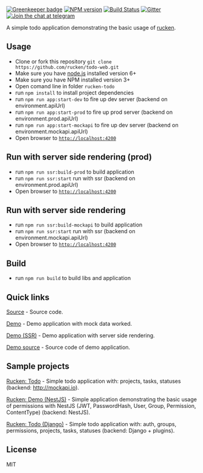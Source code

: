 [![Greenkeeper badge](https://badges.greenkeeper.io/rucken/todo-web.svg)](https://greenkeeper.io/)
[![NPM version][npm-image]][npm-url]
[![Build Status][travis-image]][travis-url]
[![Gitter][gitter-image]][gitter-url]
[![Join the chat at telegram][telegram-image]][telegram-url]


A simple todo application demonstrating the basic usage of [rucken](https://github.com/rucken).


## Usage
- Clone or fork this repository `git clone https://github.com/rucken/todo-web.git`
- Make sure you have [node.js](https://nodejs.org/) installed version 6+
- Make sure you have NPM installed version 3+
- Open comand line in folder `rucken-todo`
- run `npm install` to install project dependencies
- run `npm run app:start-dev` to fire up dev server (backend on environment.apiUrl)
- run `npm run app:start-prod` to fire up prod server (backend on environment.prod.apiUrl)
- run `npm run app:start-mockapi` to fire up dev server (backend on environment.mockapi.apiUrl)
- Open browser to [`http://localhost:4200`](http://localhost:4200)

## Run with server side rendering (prod)
- run `npm run ssr:build-prod` to build application
- run `npm run ssr:start` run with ssr (backend on environment.prod.apiUrl)
- Open browser to [`http://localhost:4200`](http://localhost:4200)

## Run with server side rendering
- run `npm run ssr:build-mockapi` to build application
- run `npm run ssr:start` run with ssr (backend on environment.mockapi.apiUrl)
- Open browser to [`http://localhost:4200`](http://localhost:4200)

## Build
- run `npm run build` to build libs and application

## Quick links

[Source](https://github.com/rucken/todo-web) - Source code.

[Demo](https://rucken.github.io/todo-web) - Demo application with mock data worked.

[Demo (SSR)](https://rucken-todo.herokuapp.com) - Demo application with server side rendering.

[Demo source](https://github.com/rucken/core/tree/master/apps/demo) - Source code of demo application.

## Sample projects

[Rucken: Todo](https://github.com/rucken/todo-web) - Simple todo application with: projects, tasks, statuses (backend: http://mockapi.io).

[Rucken: Demo (NestJS)](https://github.com/rucken/core-nestjs) - Simple application demonstrating the basic usage of permissions with NestJS (JWT, PasswordHash, User, Group, Permission, ContentType) (backend: NestJS).

[Rucken: Todo (Django)](https://github.com/rucken/todo-django) - Simple todo application with: auth, groups, permissions, projects, tasks, statuses (backend: Django + plugins).

## License

MIT

[travis-image]: https://travis-ci.org/rucken/todo-web.svg?branch=develop
[travis-url]: https://travis-ci.org/rucken/todo-web
[gitter-image]: https://img.shields.io/gitter/room/rucken/core.js.svg
[gitter-url]: https://gitter.im/rucken/core
[npm-image]: https://badge.fury.io/js/%40rucken%2Ftodo-web.svg
[npm-url]: https://npmjs.org/package/@rucken/todo-web
[dependencies-image]: https://david-dm.org/rucken/todo-web/status.svg
[dependencies-url]: https://david-dm.org/rucken/todo-web
[telegram-image]: https://img.shields.io/badge/chat-telegram-blue.svg?maxAge=2592000
[telegram-url]: https://t.me/rucken